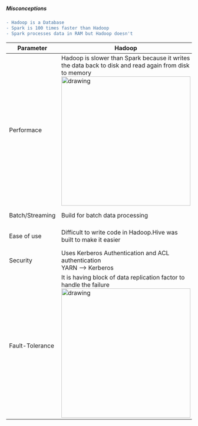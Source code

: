 ##### Misconceptions
```diff
- Hadoop is a Database
- Spark is 100 times faster than Hadoop
- Spark processes data in RAM but Hadoop doesn't
```

|Parameter|Hadoop|Spark|      
|------|------|------|
|Performace|Hadoop is slower than Spark because it writes the data back to disk and read again from disk to memory<br> <img src="https://drive.google.com/uc?id=1mpWxJEV1gceE4cfbE8JWQAXX0H9xO7qU" alt="drawing" style="width:350px;"/>|Spark is faster than hadoop because spark do all the computation in Memory<br><img src="https://drive.google.com/uc?id=1SzzfCFdGVuFCFDQU96odkgjOZvqaAfBk" alt="drawing" style="width:350px;"/>       |       
|Batch/Streaming|Build for batch data processing|Build for batch as well as streaming data processing|    
|Ease of use|Difficult to write code in Hadoop.Hive was built to make it easier|Easty to write and debug code.We have interactive shell to develop and test. Spark provides high level and low level API|     
|Security|Uses Kerberos Authentication and ACL authentication<br> YARN --> Kerberos|Doesn't have solid security feature<br>HDFS --> ACL <br> YARN --> Kerberos|     
|Fault-Tolerance|It is having block of data replication factor to handle the failure<br><img src="https://drive.google.com/uc?id=1uZc6U3VcOJw833DKMBIA3W23MG50M4R_" alt="drawing" style="width:350px;"/>|Uses DAG to provide the fault tolerance<br><img src="https://drive.google.com/uc?id=1N6ghVToRrFLsjX5vDW4Up5vw8LAtFQNK" alt="drawing" style="width:350px;"/>        |  
